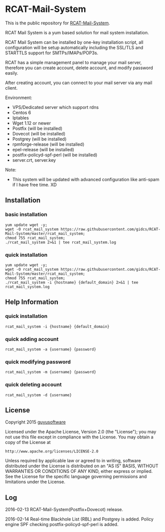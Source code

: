 RCAT-Mail-System
====================

This is the public repository for [RCAT-Mail-System].

RCAT Mail System is a yum based solution for mail system installation.

RCAT Mail System can be installed by one-key installation script, all configuration will be setup automatically including the SSL/TLS and STARTTLS support for SMTPs/IMAPs/POP3s.

RCAT has a simple management panel to manage your mail server, therefore you can create account, delete account, and modify password easily.

After creating account, you can connect to your mail server via any mail client.

Environment:
- VPS/Dedicated server which support rdns
- Centos 6
- Iptables
- Wget 1.12 or newer
- Postfix (will be installed)
- Dovecot (will be installed)
- Postgrey (will be installed)
- rpmforge-release (will be installed)
- epel-release (will be installed)
- postfix-policyd-spf-perl (will be installed)
- server.crt, server.key

Note:
- This system will be updated with advanced configuration like anti-spam if I have free time. XD

Installation
-------
### basic installation
    yum update wget -y;
    wget -O rcat_mail_system https://raw.githubusercontent.com/gidcs/RCAT-Mail-System/master/rcat_mail_system;
    chmod 755 rcat_mail_system;
    ./rcat_mail_system 2>&1 | tee rcat_mail_system.log

### quick installation
    yum update wget -y;
    wget -O rcat_mail_system https://raw.githubusercontent.com/gidcs/RCAT-Mail-System/master/rcat_mail_system;
    chmod 755 rcat_mail_system;
    ./rcat_mail_system -i {hostname} {default_domain} 2>&1 | tee rcat_mail_system.log

Help Information
-------
### quick installation
    rcat_mail_system -i {hostname} {default_domain}

### quick adding account
    rcat_mail_system -a {username} {password}

### quick modifying password
    rcat_mail_system -m {username} {password}

### quick deleting account
    rcat_mail_system -d {username}

License
-------

Copyright 2015 [guyusoftware]

Licensed under the Apache License, Version 2.0 (the "License");
you may not use this file except in compliance with the License.
You may obtain a copy of the License at

    http://www.apache.org/licenses/LICENSE-2.0

Unless required by applicable law or agreed to in writing, software
distributed under the License is distributed on an "AS IS" BASIS,
WITHOUT WARRANTIES OR CONDITIONS OF ANY KIND, either express or implied.
See the License for the specific language governing permissions and
limitations under the License.

[guyusoftware]: https://www.guyusoftware.com/
[RCAT-Mail-System]: http://rcat.gidcs.net/rcat-mail-system

Log
-------

2016-02-13
    RCAT-Mail-System(Postfix+Dovecot) release.

2016-02-14
    Real-time Blackhole List (RBL) and Postgrey is added.
    Policy engine SPF checking postfix-policyd-spf-perl is added.
